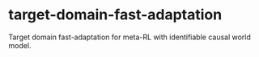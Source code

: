 # target-domain-fast-adaptation
Target domain fast-adaptation for meta-RL with identifiable causal world model.
